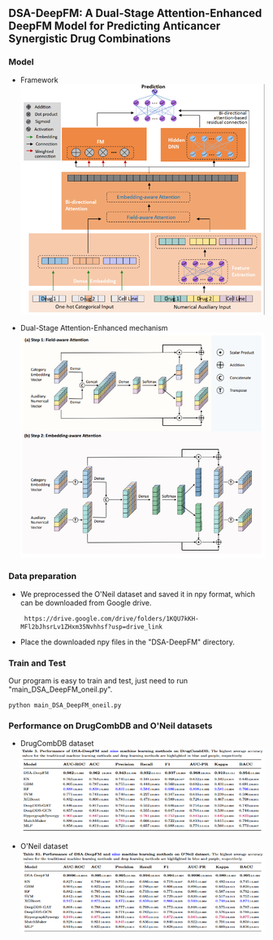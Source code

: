 ## DSA-DeepFM: A Dual-Stage Attention-Enhanced DeepFM Model for Predicting Anticancer Synergistic Drug Combinations

### Model
- Framework
  ![](https://github.com/gracygyx/DSA-DeepFM/blob/master/pictures/framework.jpg)

- Dual-Stage Attention-Enhanced mechanism
  ![](https://github.com/gracygyx/DSA-DeepFM/blob/master/pictures/Attention.jpg)

### Data preparation



- We preprocessed the O'Neil dataset and saved it in npy format,  which can be downloaded from Google drive. 

       https://drive.google.com/drive/folders/1KQU7kKH-MFl2bJhsrLv1ZHxm35Nvhhsf?usp=drive_link
      




- Place the downloaded npy files in the "DSA-DeepFM" directory.



### Train and Test

Our program is easy to train and test,  just need to run "main_DSA_DeepFM_oneil.py". 

```
python main_DSA_DeepFM_oneil.py
```

### Performance on DrugCombDB and O'Neil datasets

- DrugCombDB dataset
  ![](https://github.com/gracygyx/DSA-DeepFM/blob/master/pictures/DrugCombDB.jpg)

- O'Neil dataset
  ![](https://github.com/gracygyx/DSA-DeepFM/blob/master/pictures/oneil.jpg)

